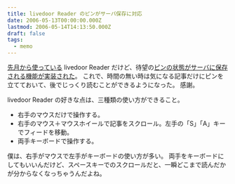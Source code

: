 ```yaml
---
title: livedoor Reader のピンがサーバ保存に対応
date: 2006-05-13T00:00:00.000Z
lastmod: 2006-05-14T14:13:50.000Z
draft: false
tags:
  - memo
---
```


[先月から使っている](/posts/20060420/p01) livedoor Reader だけど、待望の[ピンの状態がサーバに保存される機能が実装された](http://blog.livedoor.jp/staff_reader/archives/50392330.html)。 これで、時間の無い時は気になる記事だけにピンを立てておいて、後でじっくり読むことができるようになった。 感謝。

livedoor Reader の好きな点は、三種類の使い方ができること。

- 右手のマウスだけで操作する。
- 右手のマウス＋マウスホイールで記事をスクロール。左手の「S」「A」キーでフィードを移動。
- 両手キーボードで操作する。

僕は、右手がマウスで左手がキーボードの使い方が多い。 両手をキーボードにしてもいいんだけど、スペースキーでのスクロールだと、一瞬どこまで読んだかが分からなくなっちゃうんだよね。
